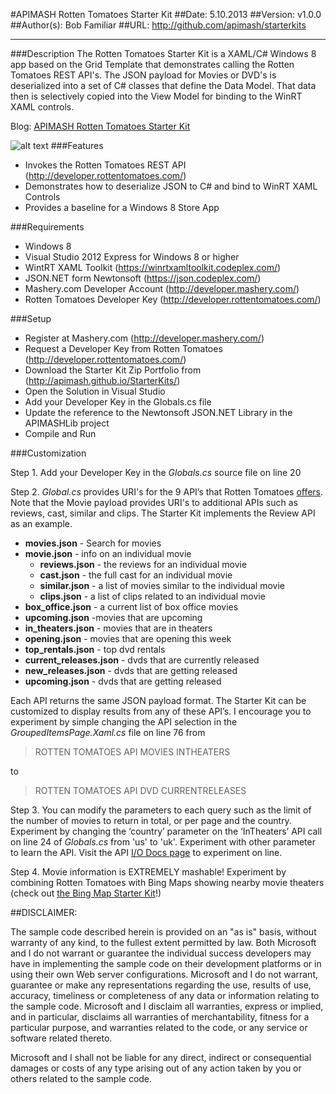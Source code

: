 #APIMASH Rotten Tomatoes Starter Kit
##Date: 5.10.2013
##Version: v1.0.0
##Author(s): Bob Familiar
##URL: http://github.com/apimash/starterkits

----------
###Description
The Rotten Tomatoes Starter Kit is a XAML/C# Windows 8 app based on the Grid Template that demonstrates calling the Rotten Tomatoes REST API's. The JSON payload for Movies or DVD's is deserialized into a set of C# classes that define the Data Model. That data then is selectively copied into the View Model for binding to the WinRT XAML controls.

Blog: [APIMASH Rotten Tomatoes Starter Kit][1]

![alt text][2]
###Features
 - Invokes the Rotten Tomatoes REST API (http://developer.rottentomatoes.com/)
 - Demonstrates how to deserialize JSON to C# and bind to WinRT XAML Controls
 - Provides a baseline for a Windows 8 Store App

###Requirements

 - Windows 8
 - Visual Studio 2012 Express for Windows 8 or higher
 - WintRT XAML Toolkit (https://winrtxamltoolkit.codeplex.com/)
 - JSON.NET form Newtonsoft (https://json.codeplex.com/)
 - Mashery.com Developer Account (http://developer.mashery.com/)
 - Rotten Tomatoes Developer Key (http://developer.rottentomatoes.com/)

###Setup

 - Register at Mashery.com (http://developer.mashery.com/)
 - Request a Developer Key from Rotten Tomatoes (http://developer.rottentomatoes.com/)
 - Download the Starter Kit Zip Portfolio from (http://apimash.github.io/StarterKits/)
 - Open the Solution in Visual Studio
 - Add your Developer Key in the Globals.cs file
 - Update the reference to the Newtonsoft JSON.NET Library in the APIMASHLib project
 - Compile and Run

###Customization

Step 1. Add your Developer Key in the *Globals.cs* source file on line 20

Step 2. *Global.cs* provides URI's for the 9 API’s that Rotten Tomatoes [offers][3]. Note that the Movie payload provides URI's to additional APIs such as reviews, cast, similar and clips. The Starter Kit implements the Review API as an example.

 - **movies.json** - Search for movies    
  - **movie.json** - info on an individual movie
     - **reviews.json** - the reviews for an individual movie 
     - **cast.json** - the full cast for an individual movie
     - **similar.json** - a list of movies similar to the individual movie    
     - **clips.json** - a list of clips related  to an individual movie
 - **box_office.json** - a current list of box office movies  
 - **upcoming.json** -movies that are upcoming
 - **in_theaters.json** - movies that are in theaters 
 - **opening.json** - movies that are opening this week  
 - **top_rentals.json**  - top dvd rentals 
 - **current_releases.json** - dvds that are currently released  
 - **new_releases.json** - dvds that are getting released  
 - **upcoming.json** - dvds that are getting released

Each API returns the same JSON payload format. The Starter Kit can be customized to display results from any of these API’s. I encourage you to experiment  by simple changing the API selection in the *GroupedItemsPage.Xaml.cs* file on line 76 from 

> ROTTEN TOMATOES API MOVIES INTHEATERS

to

> ROTTEN TOMATOES API DVD CURRENTRELEASES

Step 3. You can modify the parameters to each query such as the limit of the number of movies to return in total, or per page and the country. Experiment by changing the ‘country’ parameter on the ‘InTheaters’ API call on line 24 of *Globals.cs* from 'us' to 'uk'. Experiment with other parameter to learn the API. Visit the API [I/O Docs page][4] to experiment on line.

Step 4. Movie information is EXTREMELY mashable! Experiment by combining Rotten Tomatoes with Bing Maps showing nearby movie theaters (check out [the Bing Map Starter Kit][5]!)

##DISCLAIMER: 

The sample code described herein is provided on an "as is" basis, without warranty of any kind, to the fullest extent permitted by law. Both Microsoft and I do not warrant or guarantee the individual success developers may have in implementing the sample code on their development platforms or in using their own Web server configurations. 
Microsoft and I do not warrant, guarantee or make any representations regarding the use, results of use, accuracy, timeliness or completeness of any data or information relating to the sample code. Microsoft and I disclaim all warranties, express or implied, and in particular, disclaims all warranties of merchantability, fitness for a particular purpose, and warranties related to the code, or any service or software related thereto. 

Microsoft and I shall not be liable for any direct, indirect or consequential damages or costs of any type arising out of any action taken by you or others related to the sample code.


  [1]: http://theundocumentedapi.com/index.php/apimash-the-rotten-tomatoes-api-starter-kit/
  [2]: https://raw.github.com/apimash/StarterKits/master/APIMASH_RottenTomatoes_StarterKit/RottenTomatoesScreenshot.png "Rotten Tomatoes Starter Kit"
  [3]: http://developer.rottentomatoes.com/docs/read/JSON "other API's:"
  [4]: http://developer.mashery.com/iodocs "I/O Docs page"
  [5]: https://github.com/apimash/StarterKits/tree/master/APIMASH_BingMaps_StarterKit "Bing Maps Starter Kit"
